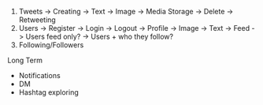 1. Tweets
    -> Creating
        -> Text
        -> Image -> Media Storage
    -> Delete
    -> Retweeting
2. Users
    -> Register
    -> Login
    -> Logout
    -> Profile
        -> Image
        -> Text
    -> Feed
        -> Users feed only?
        -> Users + who they follow?
3. Following/Followers

Long Term
- Notifications
- DM
- Hashtag exploring